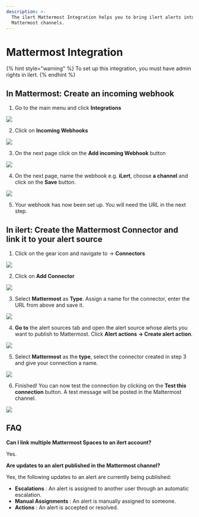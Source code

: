 ```yaml
---
description: >-
  The ilert Mattermost Integration helps you to bring ilert alerts into your
  Mattermost channels.
---
```


# Mattermost Integration

{% hint style="warning" %}
To set up this integration, you must have admin rights in ilert.
{% endhint %}

## In Mattermost: Create an incoming webhook <a href="#add-to-channel" id="add-to-channel"></a>

1. Go to the main menu and click **Integrations**

![](../../.gitbook/assets/Screenshot_07_02_21__16_44.png)

2. Click on **Incoming Webhooks**

![](../../.gitbook/assets/Screenshot_07_02_21__16_45.png)

3. On the next page click on the **Add incoming Webhook** button

![](../../.gitbook/assets/Screenshot_07_02_21__16_47.png)

4. On the next page, name the webhook e.g. **iLert**, choose **a channel** and click on the **Save** button.

![](../../.gitbook/assets/Screenshot_07_02_21__16_49.png)

5. Your webhook has now been set up. You will need the URL in the next step.

## In ilert: Create the Mattermost Connector and link it to your alert source <a href="#create-alarm-source" id="create-alarm-source"></a>

1. Click on the gear icon and navigate to → **Connectors**

![](<../../.gitbook/assets/go_to_connectors (3).png>)

2. Click on **Add Connector**

![](<../../.gitbook/assets/create_connector_button (8).png>)

3. Select **Mattermost** as **Type**. Assign a name for the connector, enter the URL from above and save it.

![](../../.gitbook/assets/Screenshot_07_02_21__16_53.png)

4. **Go to** the alert sources tab and open the alert source whose alerts you want to publish to Mattermost. Click **Alert actions → Create alert action**.

![](<../../.gitbook/assets/new_incident_action (7) (1).png>)

5. Select **Mattermost** as the **type**, select the connector created in step 3 and give your connection a name.

![](<../../.gitbook/assets/iLert (31).png>)

6. Finished! You can now test the connection by clicking on the **Test this connection** button. A test message will be posted in the Mattermost channel.

![](<../../.gitbook/assets/iLert (88).png>)

## FAQ <a href="#faq" id="faq"></a>

**Can I link multiple Mattermost Spaces to an ilert account?**

Yes.

**Are updates to an alert published in the Mattermost channel?**

Yes, the following updates to an alert are currently being published:

* **Escalations** : An alert is assigned to another user through an automatic escalation.
* **Manual Assignments** : An alert is manually assigned to someone.
* **Actions** : An alert is accepted or resolved.
